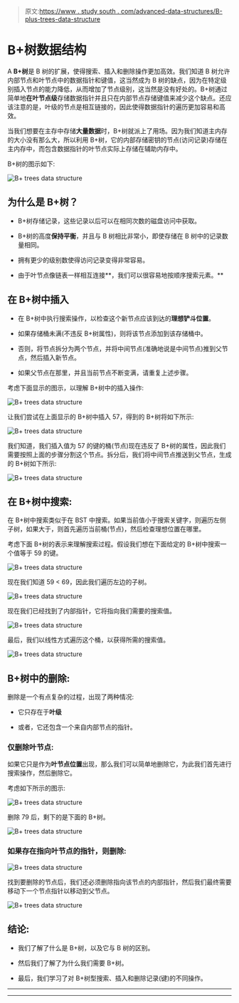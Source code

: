 > 原文:[https://www . study south . com/advanced-data-structures/B- plus-trees-data-structure](https://www.studytonight.com/advanced-data-structures/b-plus-trees-data-structure)

# B+树数据结构

A **B+树**是 B 树的扩展，使得搜索、插入和删除操作更加高效。我们知道 B 树允许内部节点和叶节点中的数据指针和键值，这当然成为 B 树的缺点，因为在特定级别插入节点的能力降低，从而增加了节点级别，这当然是没有好处的。B+树通过简单地**在叶节点级**存储数据指针并且只在内部节点存储键值来减少这个缺点。还应该注意的是，叶级的节点是相互链接的，因此使得数据指针的遍历更加容易和高效。

当我们想要在主存中存储**大量数据**时，B+树就派上了用场。因为我们知道主内存的大小没有那么大，所以利用 B+树，它的内部存储密钥的节点(访问记录)存储在主内存中，而包含数据指针的叶节点实际上存储在辅助内存中。

B+树的图示如下:

![B+ trees data structure](../Images/1f04889983fe52b5ff7089db4915943e.png)

## 为什么是 B+树？

*   B+树存储记录，这些记录以后可以在相同次数的磁盘访问中获取。

*   B+树的高度**保持平衡**，并且与 B 树相比非常小，即使存储在 B 树中的记录数量相同。

*   拥有更少的级别数使得访问记录变得非常容易。

*   由于叶节点像链表一样相互连接**，我们可以很容易地按顺序搜索元素。**

## 在 B+树中插入

*   在 B+树中执行搜索操作，以检查这个新节点应该到达的**理想铲斗位置**。

*   如果存储桶未满(不违反 B+树属性)，则将该节点添加到该存储桶中。

*   否则，将节点拆分为两个节点，并将中间节点(准确地说是中间节点)推到父节点，然后插入新节点。

*   如果父节点在那里，并且当前节点不断变满，请重复上述步骤。

考虑下面显示的图示，以理解 B+树中的插入操作:

![B+ trees data structure](../Images/13e8f013bb3c0d6d5ab4b98a36b0b4d9.png)

让我们尝试在上面显示的 B+树中插入 57，得到的 B+树将如下所示:

![B+ trees data structure](../Images/9e83377335de815c63b1ec53ece1d90c.png)

我们知道，我们插入值为 57 的键的桶(节点)现在违反了 B+树的属性，因此我们需要按照上面的步骤分割这个节点。拆分后，我们将中间节点推送到父节点，生成的 B+树如下所示:

![B+ trees data structure](../Images/9f9ed09838897d28a6934b854ae186a1.png)

## 在 B+树中搜索:

在 B+树中搜索类似于在 BST 中搜索。如果当前值小于搜索关键字，则遍历左侧子树，如果大于，则首先遍历当前桶(节点)，然后检查理想位置在哪里。

考虑下面 B+树的表示来理解搜索过程。假设我们想在下面给定的 B+树中搜索一个值等于 59 的键。

![B+ trees data structure](../Images/2e74a2e64695e817b3897536f3bfc7e7.png)

现在我们知道 59 < 69，因此我们遍历左边的子树。

![B+ trees data structure](../Images/025f633d91a32b3136aeeb06352bc2ad.png)

现在我们已经找到了内部指针，它将指向我们需要的搜索值。

![B+ trees data structure](../Images/c82de423c06b38525ae050b4c84a4bbe.png)

最后，我们以线性方式遍历这个桶，以获得所需的搜索值。

![B+ trees data structure](../Images/8a7b4f1632d8cd32d05fc3ca2f0d4c32.png)

## B+树中的删除:

删除是一个有点复杂的过程，出现了两种情况:

*   它只存在于**叶级**

*   或者，它还包含一个来自内部节点的指针。

### 仅删除叶节点:

如果它只是作为**叶节点位置**出现，那么我们可以简单地删除它，为此我们首先进行搜索操作，然后删除它。

考虑如下所示的图示:

![B+ trees data structure](../Images/350c134cd03f666b451ee844779590aa.png)

删除 79 后，剩下的是下面的 B+树。

![B+ trees data structure](../Images/d1d4045c07e26bda1782d1446bb8e011.png)

### 如果存在指向叶节点的指针，则删除:

![B+ trees data structure](../Images/81df9ad5e3f6db101b3d977dd3f1c4a1.png)

找到要删除的节点后，我们还必须删除指向该节点的内部指针，然后我们最终需要移动下一个节点指针以移动到父节点。

![B+ trees data structure](../Images/686f76c8401188227fdc4694f7bbdb65.png)

## 结论:

*   我们了解了什么是 B+树，以及它与 B 树的区别。

*   然后我们了解了为什么我们需要 B+树。

*   最后，我们学习了对 B+树型搜索、插入和删除记录(键)的不同操作。

* * *

* * *